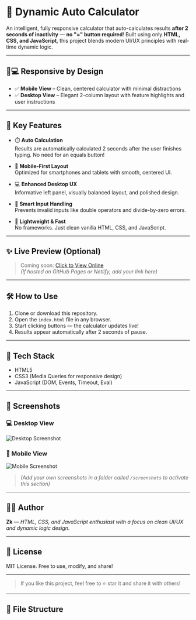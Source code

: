 # 🔢 Dynamic Auto Calculator

An intelligent, fully responsive calculator that auto-calculates results **after 2 seconds of inactivity** — **no "=" button required**! Built using only **HTML, CSS, and JavaScript**, this project blends modern UI/UX principles with real-time dynamic logic.

---

## 📱💻 Responsive by Design

- ✅ **Mobile View** – Clean, centered calculator with minimal distractions
- ✅ **Desktop View** – Elegant 2-column layout with feature highlights and user instructions

---

## 🚀 Key Features

- ⏱️ **Auto Calculation**  
  Results are automatically calculated 2 seconds after the user finishes typing. No need for an equals button!

- 📱 **Mobile-First Layout**  
  Optimized for smartphones and tablets with smooth, centered UI.

- 💻 **Enhanced Desktop UX**  
  Informative left panel, visually balanced layout, and polished design.

- 🧠 **Smart Input Handling**  
  Prevents invalid inputs like double operators and divide-by-zero errors.

- 🎯 **Lightweight & Fast**  
  No frameworks. Just clean vanilla HTML, CSS, and JavaScript.

---

## ✨ Live Preview (Optional)

> Coming soon: [Click to View Online](#)  
*(If hosted on GitHub Pages or Netlify, add your link here)*

---

## 🛠️ How to Use

1. Clone or download this repository.
2. Open the `index.html` file in any browser.
3. Start clicking buttons — the calculator updates live!
4. Results appear automatically after 2 seconds of pause.

---

## 🔧 Tech Stack

- HTML5
- CSS3 (Media Queries for responsive design)
- JavaScript (DOM, Events, Timeout, Eval)

---

## 📸 Screenshots

### 💻 Desktop View
![Desktop Screenshot](./screenshots/desktop.png)

### 📱 Mobile View
![Mobile Screenshot](./screenshots/mobile.png)

> *(Add your own screenshots in a folder called `/screenshots` to activate this section)*

---

## 🧑‍💻 Author

**Zk** — *HTML, CSS, and JavaScript enthusiast with a focus on clean UI/UX and dynamic logic design.*

---

## 📢 License

MIT License. Free to use, modify, and share!

---

> If you like this project, feel free to ⭐ star it and share it with others!


---

## 📂 File Structure

